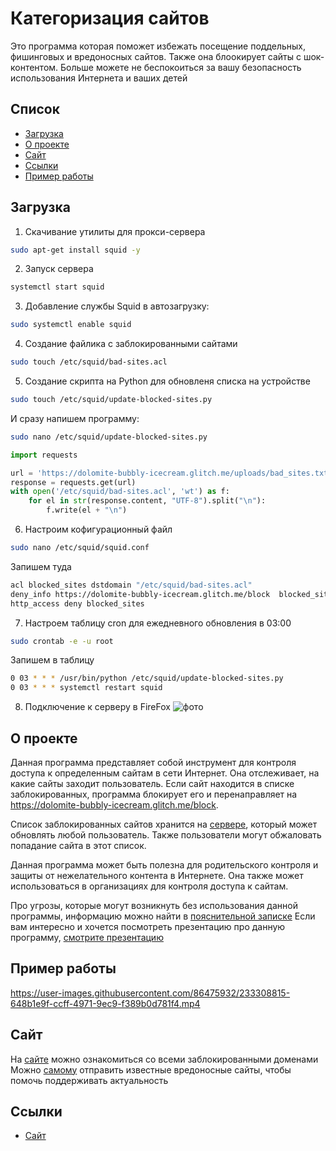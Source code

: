 # Категоризация сайтов

Это программа которая поможет избежать посещение поддельных, фишинговых и вредоносных сайтов. Также она блоокирует  сайты с шок-контентом. Больше можете не беспокоиться за вашу безопасность использования Интернета и ваших детей


## Список

- [Загрузка](#Загрузка)
- [О проекте](#О-проекте)
- [Сайт](#сайт)
- [Ссылки](#ссылки)
- [Пример работы](#пример-работы)

## Загрузка

1. Скачивание утилиты для прокси-сервера

```bash
sudo apt-get install squid -y
```

2. Запуск сервера

```bash
systemctl start squid
```

3. Добавление службы Squid в автозагрузку:

```bash
sudo systemctl enable squid
```

4. Создание файлика с заблокированными сайтами

```bash
sudo touch /etc/squid/bad-sites.acl
```

5. Создание скрипта на Python для обновленя списка на устройстве

```bash
sudo touch /etc/squid/update-blocked-sites.py
```
И сразу напишем программу:
```bash
sudo nano /etc/squid/update-blocked-sites.py
```
```python
import requests

url = 'https://dolomite-bubbly-icecream.glitch.me/uploads/bad_sites.txt'
response = requests.get(url)
with open('/etc/squid/bad-sites.acl', 'wt') as f:
    for el in str(response.content, "UTF-8").split("\n"):
        f.write(el + "\n")
```

6. Настроим кофигурационный файл
```bash
sudo nano /etc/squid/squid.conf
```
Запишем туда
```bash
acl blocked_sites dstdomain "/etc/squid/bad-sites.acl"
deny_info https://dolomite-bubbly-icecream.glitch.me/block  blocked_sites
http_access deny blocked_sites
```
7. Настроем таблицу cron для ежедневного обновления в 03:00

```bash
sudo crontab -e -u root
```
Запишем в таблицу
```bash
0 03 * * * /usr/bin/python /etc/squid/update-blocked-sites.py
0 03 * * * systemctl restart squid
```

8. Подключение к серверу в FireFox
![фото](https://cdn.glitch.global/42da33b3-5986-42c3-bcc3-5cd30890c1e8/2023-03-30_22-17-06.png?v=1681660165200)
## О проекте

Данная программа представляет собой инструмент для контроля доступа к определенным сайтам в сети Интернет. Она отслеживает, на какие сайты заходит пользователь. Если сайт находится в списке заблокированных, программа блокирует его и перенаправляет на https://dolomite-bubbly-icecream.glitch.me/block.

Список заблокированных сайтов хранится на [сервере](https://dolomite-bubbly-icecream.glitch.me/), который может обновлять любой пользователь. Также пользователи могут обжаловать попадание сайта в этот список.

Данная программа может быть полезна для родительского контроля и защиты от нежелательного контента в Интернете. Она также может использоваться в организациях для контроля доступа к сайтам.

Про угрозы, которые могут возникнуть без использования данной программы, информацию можно найти в [пояснительной записке](https://github.com/Mathew5555/InfoSecure/blob/master/ПЗ%20-%20Категоризация%20сайтов%20при%20использовании%20маршрутизатора%20пользователем.pdf)
Если вам интересно и хочется посмотреть презентацию про данную программу, [смотрите презентацию](https://github.com/Mathew5555/InfoSecure/blob/master/ПТП-%20Категоризация%20сайтов%20при%20использовании%20маршрутизатора%20пользователем.pptx)

## Пример работы


https://user-images.githubusercontent.com/86475932/233308815-648b1e9f-ccff-4971-9ec9-f389b0d781f4.mp4


## Сайт
На [сайте](https://dolomite-bubbly-icecream.glitch.me/list) можно ознакомиться со всеми заблокированными доменами
Можно [самому](https://dolomite-bubbly-icecream.glitch.me/) отправить известные вредоносные сайты, чтобы помочь поддерживать актуальность 


## Ссылки

* [Сайт](https://dolomite-bubbly-icecream.glitch.me/list)

